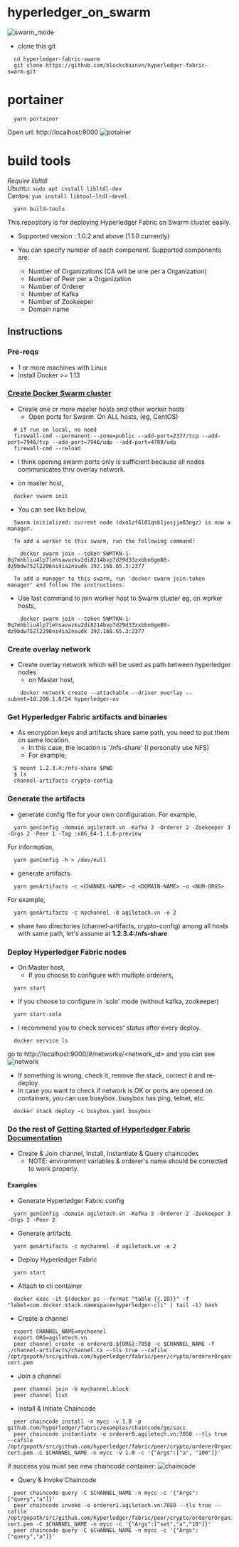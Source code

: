 # hyperledger_on_swarm

![swarm_mode](docs_images/swarm-diagram.png)

* clone this git

```
  cd hyperledger-fabric-swarm
  git clone https://github.com/blockchainvn/hyperledger-fabric-swarm.git
```

# portainer

```
  yarn portainer
```

Open url: http://localhost:9000
![potainer](docs_images/portainer.png)

# build tools

_Require libltdl_  
Ubuntu: `sudo apt install libltdl-dev`  
Centos: `yum install libtool-ltdl-devel`

```
  yarn build-tools
```

This repository is for deploying Hyperledger Fabric on Swarm cluster easily.

* Supported version : 1.0.2 and above (1.1.0 currently)

- You can specify number of each component. Supported components are:

  * Number of Organizations (CA will be one per a Organization)
  * Number of Peer per a Organization
  * Number of Orderer
  * Number of Kafka
  * Number of Zookeeper
  * Domain name

## Instructions

### Pre-reqs

* 1 or more machines with Linux
* Install Docker >= 1.13

### [Create Docker Swarm cluster](https://docs.docker.com/engine/swarm/swarm-tutorial/)

* Create one or more master hosts and other worker hosts
  * Open ports for Swarm. On ALL hosts, (eg, CentOS)

```
  # if run on local, no need
  firewall-cmd --permanent --zone=public --add-port=2377/tcp --add-port=7946/tcp --add-port=7946/udp --add-port=4789/udp
  firewall-cmd --reload
```

* I think opening swarm ports only is sufficient because all nodes communicates thru overlay network.

- on master host,

```
  docker swarm init
```

* You can see like below,

```
  Swarm initialized: current node (dxn1zf6l61qsb1josjja83ngz) is now a manager.

  To add a worker to this swarm, run the following command:

    docker swarm join --token SWMTKN-1-0q7mhbliu4lp7lehsavwzkv2di8214bvp7d29d33zxbbn6gm88-dz9bdw752l2296ni4ia2nsudk 192.168.65.3:2377

  To add a manager to this swarm, run 'docker swarm join-token manager' and follow the instructions.
```

* Use last command to join worker host to Swarm cluster
  eg, on worker hosts,

```
    docker swarm join --token SWMTKN-1-0q7mhbliu4lp7lehsavwzkv2di8214bvp7d29d33zxbbn6gm88-dz9bdw752l2296ni4ia2nsudk 192.168.65.3:2377
```

### Create overlay network

* Create overlay network which will be used as path between hyperledger nodes
  * on Master host,

```
    docker network create --attachable --driver overlay --subnet=10.200.1.0/24 hyperledger-ov
```

### Get Hyperledger Fabric artifacts and binaries

* As encryption keys and artifacts share same path, you need to put them on same location.
  * In this case, the location is '/nfs-share' (I personally use NFS)
  * For example,

```
  $ mount 1.2.3.4:/nfs-share $PWD
  $ ls
  channel-artifacts crypto-config
```

### Generate the artifacts

* generate config file for your own configuration. For example,

```
  yarn genConfig -domain agiletech.vn -Kafka 3 -Orderer 2 -Zookeeper 3 -Orgs 2 -Peer 1 -Tag :x86_64-1.1.0-preview
```

For information,

```
  yarn genConfig -h > /dev/null
```

* generate artifacts

```
  yarn genArtifacts -c <CHANNEL-NAME> -d <DOMAIN-NAME> -o <NUM-ORGS>
```

For example,

```
  yarn genArtifacts -c mychannel -d agiletech.vn -o 2
```

* share two directories (channel-artifacts, crypto-config) among all hosts with same path, let's assume at **1.2.3.4:/nfs-share**

### Deploy Hyperledger Fabric nodes

* On Master host,
  * If you choose to configure with multiple orderers,

```
  yarn start
```

* If you choose to configure in 'solo' mode (without kafka, zookeeper)

```
  yarn start-solo
```

* I recommend you to check services' status after every deploy.

```
  docker service ls
```

go to http://localhost:9000/#/networks/<network_id> and you can see
![network](docs_images/network.png)

* If something is wrong, check it, remove the stack, correct it and re-deploy.
* In case you want to check if network is OK or ports are opened on containers, you can use busybox. busybox has ping, telnet, etc.

```
  docker stack deploy -c busybox.yaml busybox
```

### Do the rest of [Getting Started of Hyperledger Fabric Documentation](https://hyperledger-fabric.readthedocs.io/en/latest/getting_started.html)

* Create & Join channel, Install, Instantiate & Query chaincodes
  * NOTE: environment variables & orderer's name should be corrected to work properly.

#### Examples

* Generate Hyperledger Fabric config

```
  yarn genConfig -domain agiletech.vn -Kafka 3 -Orderer 2 -Zookeeper 3 -Orgs 2 -Peer 2
```

* Generate artifacts

```
  yarn genArtifacts -c mychannel -d agiletech.vn -o 2
```

* Deploy Hyperledger Fabric

```
  yarn start
```

* Attach to cli container

```
  docker exec -it $(docker ps --format "table {{.ID}}" -f "label=com.docker.stack.namespace=hyperledger-cli" | tail -1) bash
```

* Create a channel

```
  export CHANNEL_NAME=mychannel
  export ORG=agiletech.vn
  peer channel create -o orderer0.${ORG}:7050 -c $CHANNEL_NAME -f ./channel-artifacts/channel.tx --tls true --cafile /opt/gopath/src/github.com/hyperledger/fabric/peer/crypto/ordererOrganizations/$ORG/orderers/orderer0.${ORG}/msp/tlscacerts/tlsca.${ORG}-cert.pem
```

* Join a channel

```
  peer channel join -b mychannel.block
  peer channel list
```

* Install & Initiate Chaincode

```
  peer chaincode install -n mycc -v 1.0 -p github.com/hyperledger/fabric/examples/chaincode/go/sacc
  peer chaincode instantiate -o orderer0.agiletech.vn:7050 --tls true --cafile /opt/gopath/src/github.com/hyperledger/fabric/peer/crypto/ordererOrganizations/agiletech.vn/orderers/orderer0.agiletech.vn/msp/tlscacerts/tlsca.agiletech.vn-cert.pem -C $CHANNEL_NAME -n mycc -v 1.0 -c '{"Args":["a", "100"]}'
```

if success you must see new chaincode container:
![chaincode](docs_images/chaincode.png)

* Query & Invoke Chaincode

```
  peer chaincode query -C $CHANNEL_NAME -n mycc -c '{"Args":["query","a"]}'
  peer chaincode invoke -o orderer1.agiletech.vn:7050 --tls true --cafile /opt/gopath/src/github.com/hyperledger/fabric/peer/crypto/ordererOrganizations/agiletech.vn/orderers/orderer1.agiletech.vn/msp/tlscacerts/tlsca.agiletech.vn-cert.pem -C $CHANNEL_NAME -n mycc -c '{"Args":["set","a","10"]}'
  peer chaincode query -C $CHANNEL_NAME -n mycc -c '{"Args":["query","a"]}'
```
